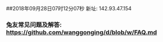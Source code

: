 ##2018年09月28日07时12分07秒 新址: 142.93.47.154
### 兔友常见问题及解答: https://github.com/wanggonging/d/blob/w/FAQ.md
